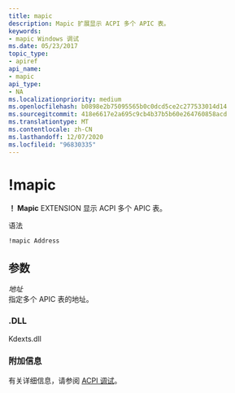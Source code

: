 ```yaml
---
title: mapic
description: Mapic 扩展显示 ACPI 多个 APIC 表。
keywords:
- mapic Windows 调试
ms.date: 05/23/2017
topic_type:
- apiref
api_name:
- mapic
api_type:
- NA
ms.localizationpriority: medium
ms.openlocfilehash: b0898e2b75095565b0c0dcd5ce2c277533014d14
ms.sourcegitcommit: 418e6617e2a695c9cb4b37b5b60e264760858acd
ms.translationtype: MT
ms.contentlocale: zh-CN
ms.lasthandoff: 12/07/2020
ms.locfileid: "96830335"
---
```

# <a name="mapic"></a>!mapic


**！ Mapic** EXTENSION 显示 ACPI 多个 APIC 表。

语法

```dbgcmd
!mapic Address
```

## <a name="span-idddk__mapic_dbgspanspan-idddk__mapic_dbgspanparameters"></a><span id="ddk__mapic_dbg"></span><span id="DDK__MAPIC_DBG"></span>参数


<span id="_______Address______"></span><span id="_______address______"></span><span id="_______ADDRESS______"></span>*地址*   
指定多个 APIC 表的地址。

### <a name="span-iddllspanspan-iddllspandll"></a><span id="DLL"></span><span id="dll"></span>.DLL

Kdexts.dll

### <a name="span-idadditional_informationspanspan-idadditional_informationspanspan-idadditional_informationspanadditional-information"></a><span id="Additional_Information"></span><span id="additional_information"></span><span id="ADDITIONAL_INFORMATION"></span>附加信息

有关详细信息，请参阅 [ACPI 调试](acpi-debugging.md)。

 

 





